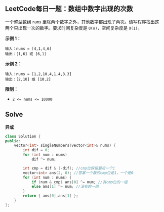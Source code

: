 ## LeetCode每日一题：数组中数字出现的次数

一个整型数组 `nums` 里除两个数字之外，其他数字都出现了两次。请写程序找出这两个只出现一次的数字。要求时间复杂度是 `O(n)`，空间复杂度是 `O(1)`。

**示例 1：**

```
输入：nums = [4,1,4,6]
输出：[1,6] 或 [6,1]
```

**示例 2：**

```
输入：nums = [1,2,10,4,1,4,3,3]
输出：[2,10] 或 [10,2]
```

**限制：**

* `2 <= nums <= 10000`


## Solve

**异或**

```c++
class Solution {
public:
    vector<int> singleNumbers(vector<int>& nums) {
        int dif = 0;
        for (int num : nums)
            dif ^= num;

        int cmp = dif & (-dif); //cmp位保留最后一个1
        vector<int> ans(2, 0); //答案一个数的cmp位是1，一个是0
        for (int num : nums) {
            if (num & cmp) ans[0] ^= num; //有cmp位的一组
            else ans[1] ^= num; //没有的一组
        }
        return { ans[0],ans[1] };
    }
};
```

